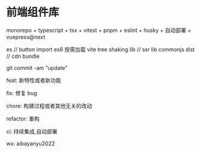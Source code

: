 # 前端组件库

monorepo + typescript + tsx + vitest + pnpm + eslint + husky + 自动部署 + vuepress@next


es  // button import es6 按需加载 vite tree shaking
lib // ssr lib commonjs
dist // cdn bundle

git commit -am "update"

feat: 新特性或者新功能

fix: 修复 bug

chore: 构建过程或者其他无关的改动

refactor: 重构

ci: 持续集成,自动部署

wx: aibayanyu2022
